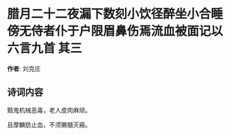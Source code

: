# 腊月二十二夜漏下数刻小饮径醉坐小合睡傍无侍者仆于户限眉鼻伤焉流血被面记以六言九首  其三

**作者**: 刘克庄

## 诗词内容

黠鬼机械恶毒，老人皮肉麻顽。

且摩麟肪止血，不须獭髓灭瘢。

